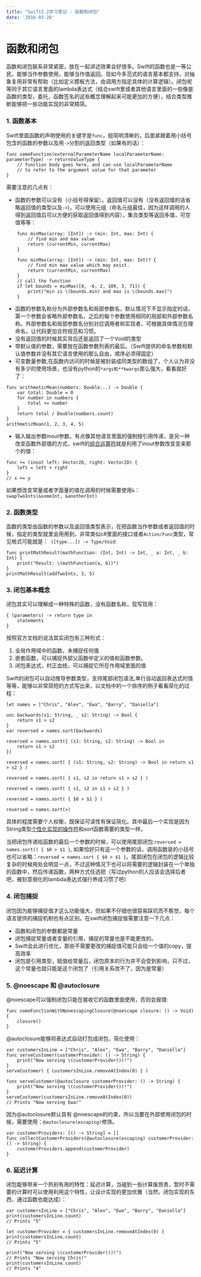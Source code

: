 ```yaml
---
title: "Swift2.2学习笔记 - 函数和闭包"
date: '2016-03-28'
---
```


# 函数和闭包

函数和闭包联系非常紧密，放在一起讲述效果会好很多。Swift的函数也是一等公民，能够当作参数使用，能够当作值返回。现如今多范式的语言基本都支持，对抽象复用非常有帮助（比如定义模板方法，由调用方指定具体的计算逻辑）。闭包呢等同于其它语言里面的lambda表达式（结合swift里或者其他语言里面的一些像是函数的类型，委托，函数签名的这些概念理解起来可能更加的方便），结合类型推断能够把一些功能实现的非常精简。

### 1. 函数基本
Swift里面函数的声明使用的关键字是`func`，挺简明清晰的，后面紧跟着用小括号包含的函数的参数以及用`->`分割的返回类型（如果有的话）：
```
func someFunction(externalParameterName localParameterName: parameterType) -> returnValueType {
    // function body goes here, and can use localParameterName
    // to refer to the argument value for that parameter
}
```
需要注意的几点有：
- 函数的参数可以没有（小括号得保留），返回值可以没有（没有返回值的话省略返回值的类型以及`->`)，可以使用元组（命名元组最佳，因为这样调用的人得到返回值后可以方便的获取返回值得到内容），集合类型等返回多值，可空值等等：
```
	func minMax(array: [Int]) -> (min: Int, max: Int) {
	    // find min and max value
	    return (currentMin, currentMax)
	}

	func minMax(array: [Int]) -> (min: Int, max: Int)? {
	    // find min max value which may exist.
	    return (currentMin, currentMax)
	}
	// call the function
	if let bounds = minMax([8, -6, 2, 109, 3, 71]) {
	    print("min is \(bounds.min) and max is \(bounds.max)")
	}
```
- 函数的参数名称分为外部参数名和局部参数名，默认情况下不显示指定的话，第一个参数会省略外部参数名，之后的每个参数使用相同的局部和外部参数名称。外部参数名和局部参数名分别对应调用者和实现者，可根据具体情况合理命名，让代码更加合符规范和习惯。
- 没有返回值的时候其实背后还是返回了一个Void的类型
- 带默认值的参数，需要放在函数参数列表的最后。（Swift提供的命名参数和默认值参数并没有其它语言使用的那么自由，顺序必须得固定）
- 可变数量参数,在函数内访问的时候是被封装成同类型的数组了，个人认为并没有多少的使用场景，也没有python的`*args和**kwargs`那么强大，看看就好了：
```
func arithmeticMean(numbers: Double...) -> Double {
    var total: Double = 0
    for number in numbers {
        total += number
    }
    return total / Double(numbers.count)
}
arithmeticMean(1, 2, 3, 4, 5)
```
- 输入输出参数inout参数，有点像其他语言里面的强制按引用传递，是另一种改变函数外部值的方式，swift的[组合运算符](https://developer.apple.com/library/ios/documentation/Swift/Conceptual/Swift_Programming_Language/AdvancedOperators.html#//apple_ref/doc/uid/TP40014097-CH27-ID42)就是利用了inout参数改变变来那个的值：
```
func += (inout left: Vector2D, right: Vector2D) {
    left = left + right
}
// x += y
```
如果想改变常量或者字面量的值在调用的时候需要使用`&`：`swapTwoInts(&someInt, &anotherInt)`

### 2. 函数类型
函数的类型由函数的参数以及返回值类型表示，在把函数当作参数或者返回值的时候，指定的类型就里会用用到，非常类似c#里面的接口或者`Action/Func`类型，常见格式可能就是：` ([type...]) -> Type/Void`:
```
func printMathResult(mathFunction: (Int, Int) -> Int, _ a: Int, _ b: Int) {
    print("Result: \(mathFunction(a, b))")
}
printMathResult(addTwoInts, 3, 5)
```

### 3. 闭包基本概念
闭包其实可以理解成一种特殊的函数，没有函数名称，现写现用：
```
{ (parameters) -> return type in
    statements
}
```
按照官方文档的说法其实闭包有三种形式：
1. 全局作用域中的函数，未捕捉任何值
2. 嵌套函数，可以捕捉外部父函数中定义的值和函数参数。
3. 闭包表达式，村正血统，可以捕捉它所在作用域里面的值

Swift的闭包可以自动推导参数类型，支持尾部闭包语法,单行自动返回表达式的值等等，能够以非常简短的方式写出来，以文档中的一个排序的例子看看简化的过程：
```
let names = ["Chris", "Alex", "Ewa", "Barry", "Daniella"]

unc backwards(s1: String, _ s2: String) -> Bool {
    return s1 > s2
}
var reversed = names.sort(backwards)

reversed = names.sort({ (s1: String, s2: String) -> Bool in
    return s1 > s2
})

reversed = names.sort( { (s1: String, s2: String) -> Bool in return s1 > s2 } )

reversed = names.sort( { s1, s2 in return s1 > s2 } )

reversed = names.sort( { s1, s2 in s1 > s2 } )

reversed = names.sort( { $0 > $1 } )

reversed = names.sort(>)
```
具体的程度需要个人权衡，既保证可读性有保证简化。其中最后一个实现是因为String类型[个性化实现的操作符](https://developer.apple.com/library/ios/documentation/Swift/Conceptual/Swift_Programming_Language/AdvancedOperators.html#//apple_ref/doc/uid/TP40014097-CH27-ID42)和sort函数需要的类型一样。

当把闭包传递给函数的最后一个参数的时候，可以使用尾部闭包:`reversed = names.sort() { $0 > $1 }`, 如果恰好只有这一个参数的话，调用函数是的小括号也可以省略：`reversed = names.sort { $0 > $1 }`。尾部闭包在闭包的逻辑比较复杂的时候用处会明显一点，不过这种情况下也可以将需要的逻辑封装在一个单独的函数中，然后传递函数，两种方式任选把（写过python的人应该会选择后者吧，被刻意弱化的lambda表达式强行养成习惯了吧）


### 4. 闭包捕捉
闭包因为能够捕捉值才这么功能强大，但如果不仔细也很容易踩坑而不察觉，每个语言提供的捕捉机制也有点区别。在swift闭包捕捉值需要注意一下几点：
- 函数和闭包的参数都是常量
- 闭包捕捉常量或者变量的引用，捕捉的常量也是不能更改的。
- Swift会此进行优化，那些不需要更改的捕捉值可能只会给一个值的copy，提高效率
- 闭包是引用类型，赋值给常量后，闭包原本的行为并不会受到影响，只不过，这个常量也就只能是这个闭包了（引用关系改不了，因为是常量）

### 5. @noescape 和 @autoclosure
@noescape可以强制闭包只能在接收它的函数里面使用，否则会报错:
```
func someFunctionWithNonescapingClosure(@noescape closure: () -> Void) {
    closure()
}
```

@autoclosure能够将表达式自动打包成闭包，简化使用：
```
var customersInLine = ["Chris", "Alex", "Ewa", "Barry", "Daniella"]
func serveCustomer(customerProvider: () -> String) {
    print("Now serving \(customerProvider())!")
}
serveCustomer( { customersInLine.removeAtIndex(0) } )

func serveCustomer(@autoclosure customerProvider: () -> String) {
    print("Now serving \(customerProvider())!")
}
serveCustomer(customersInLine.removeAtIndex(0))
// Prints "Now serving Ewa!"
```
因为@autoclosure默认具有 @noescape的约束，所以当要在外部使用闭包的时候，需要使用：`@autoclosure(escaping)`修饰。
```
var customerProviders: [() -> String] = []
func collectCustomerProviders(@autoclosure(escaping) customerProvider: () -> String) {
    customerProviders.append(customerProvider)
}
```

### 6. 延迟计算
闭包能够带来一个热别有用的特性：延迟计算，当碰到一些计算废昂贵，暂时不需要的计算时可以使用利用这个特性，让设计实现的更加优雅（当然，闭包实现的东西，通过函数也能达成）：
```
var customersInLine = ["Chris", "Alex", "Ewa", "Barry", "Daniella"]
print(customersInLine.count)
// Prints "5"

let customerProvider = { customersInLine.removeAtIndex(0) }
print(customersInLine.count)
// Prints "5"

print("Now serving \(customerProvider())!")
// Prints "Now serving Chris!"
print(customersInLine.count)
// Prints "4"
```
